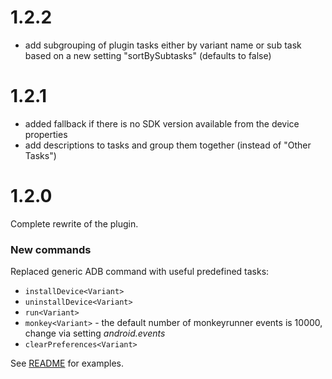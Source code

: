 # 1.2.2

- add subgrouping of plugin tasks either by variant name or sub task based on a new setting "sortBySubtasks" (defaults to false)

# 1.2.1

- added fallback if there is no SDK version available from the device properties
- add descriptions to tasks and group them together (instead of "Other Tasks")

# 1.2.0

Complete rewrite of the plugin.

### New commands

Replaced generic ADB command with useful predefined tasks:
- `installDevice<Variant>`
- `uninstallDevice<Variant>`
- `run<Variant>`
- `monkey<Variant>` - the default number of monkeyrunner events is 10000, change via setting _android.events_
- `clearPreferences<Variant>`

See [README](https://github.com/novoda/gradle-android-command-plugin/blob/master/README.md) for examples.
